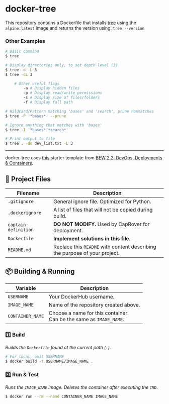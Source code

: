 # docker-tree

This repository contains a Dockerfile that installs [tree](http://mama.indstate.edu/users/ice/tree/) using the `alpine:latest` image and returns the version using: `tree --version`

### Other Examples

```bash
# Basic command
$ tree

# Display directories only, to set depth level (3)
$ tree -d -L 3
$ tree -dL 3

	# Other useful flags
		-a # Display hidden files
		-p # Display read/write permissions
		-s # Display size of files/folders
		-f # Display full path

# Wildcard/Pattern matching 'bases' and 'search', prune nonmatches
$ tree -P '*bases*' --prune

# Ignore anything that matches with 'bases'
$ tree -I '*bases*|*search*'

# Print output to file
$ tree . -do dev_list.txt -L 3
```

---
 docker-tree uses [this](https://github.com/make-school-labs/docker-starter) starter template from [BEW 2.2: DevOps, Deployments &amp; Containers](https://make.sc/bew2.2). 

## 📂 Project Files

| Filename | Description |
| -------- | ----------- |
| `.gitignore` | General ignore file. Optimized for Python. |
| `.dockerignore` | A list of files that will not be copied during build. |
| `captain-definition` | **DO NOT MODIFY.** Used by CapRover for deployment. |
| `Dockerfile` | **Implement solutions in this file**. |
| `README.md` | Replace this `README` with content describing the purpose of your project. |

## 📦 Building & Running

| Variable | Description |
| -------- | ----------- |
| `USERNAME` | Your DockerHub username. |
| `IMAGE_NAME` | Name of the repository created above. |
| `CONTAINER_NAME` | Choose a name for this container.<br>Can be the same as `IMAGE_NAME`. |

### 1️⃣ Build

_Builds the `Dockerfile` found at the current path (`.`)._

```bash
# For local, omit USERNAME
$ docker build -t USERNAME/IMAGE_NAME .
```

### 2️⃣ Run & Test

_Runs the `IMAGE_NAME` image. Deletes the container after executing the `CMD`_.

```bash
$ docker run --rm --name CONTAINER_NAME IMAGE_NAME
```
